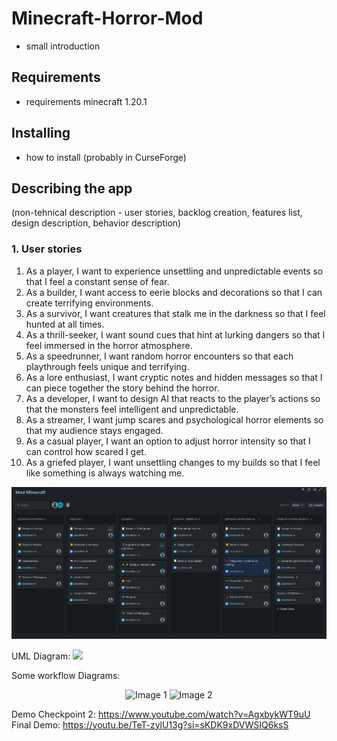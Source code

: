 # Minecraft-Horror-Mod
- small introduction

## Requirements
- requirements minecraft 1.20.1

## Installing
- how to install (probably in CurseForge)

## Describing the app
 (non-tehnical description - user stories, backlog creation, features list, design description, behavior description)

### 1. User stories
1.	As a player, I want to experience unsettling and unpredictable events so that I feel a constant sense of fear.
2.	As a builder, I want access to eerie blocks and decorations so that I can create terrifying environments.
3.	As a survivor, I want creatures that stalk me in the darkness so that I feel hunted at all times.
4.	As a thrill-seeker, I want sound cues that hint at lurking dangers so that I feel immersed in the horror atmosphere.
5.	As a speedrunner, I want random horror encounters so that each playthrough feels unique and terrifying.
6.	As a lore enthusiast, I want cryptic notes and hidden messages so that I can piece together the story behind the horror.
7.	As a developer, I want to design AI that reacts to the player’s actions so that the monsters feel intelligent and unpredictable.
8.	As a streamer, I want jump scares and psychological horror elements so that my audience stays engaged.
9.	As a casual player, I want an option to adjust horror intensity so that I can control how scared I get.
10.	As a griefed player, I want unsettling changes to my builds so that I feel like something is always watching me.


![](https://github.com/Pebit/minecraft-horror-mod/blob/main/docs/backlog_creation.png)

UML Diagram:
![](https://github.com/user-attachments/assets/ca5c69f6-f18c-4ab0-acee-d0ede1f0950b)

Some workflow Diagrams:

<p align="center">
  <img src="https://github.com/user-attachments/assets/48932aa8-13c9-4484-9961-3f638c98aa6a
" alt="Image 1" width="300"/>
  <img src="https://github.com/user-attachments/assets/e962bb66-66d6-4ff8-b471-7af628c61682" alt="Image 2" width="300"/>
</p>

Demo Checkpoint 2: https://www.youtube.com/watch?v=AgxbykWT9uU <br>
Final Demo: https://youtu.be/TeT-zylU13g?si=sKDK9xDVWSIQ6ksS

